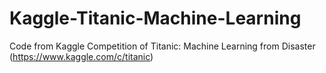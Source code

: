 # Kaggle-Titanic-Machine-Learning
Code from Kaggle Competition of Titanic: Machine Learning from Disaster (https://www.kaggle.com/c/titanic)
